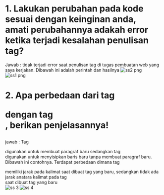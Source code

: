 # 1. Lakukan perubahan pada kode sesuai dengan keinginan anda, amati perubahannya adakah error ketika terjadi kesalahan penulisan tag?
Jawab : tidak terjadi error saat penulisan tag di tugas pembuatan web yang saya kerjakan. Dibawah ini adalah perintah dan hasilnya
![ss2 png](https://github.com/user-attachments/assets/fce63fe7-9f35-45d3-a17c-f00f67039fef)
![ss1 png](https://github.com/user-attachments/assets/8ad1d886-4c0a-4401-8a18-ff187bd33bdd)

# 2. Apa perbedaan dari tag <p> dengan tag <br>, berikan penjelasannya!
jawab : Tag <p> digunakan untuk membuat paragraf baru sedangkan tag <br> digunakan untuk menyisipkan baris baru tanpa membuat paragraf baru. Dibawah ini contohnya. Terdapat perbedaan dimana tag <p> memiliki jarak pada kalimat saat dibuat tag yang baru, sedangkan tidak ada jarak anatara kalimat pada tag <br> saat dibuat tag yang baru  
![ss 3](https://github.com/user-attachments/assets/7b317a3f-98e1-4ba1-8b8f-064a601837be)
![ss 4](https://github.com/user-attachments/assets/0e56123f-e7f1-4f08-b987-04ecf743e5d6)
